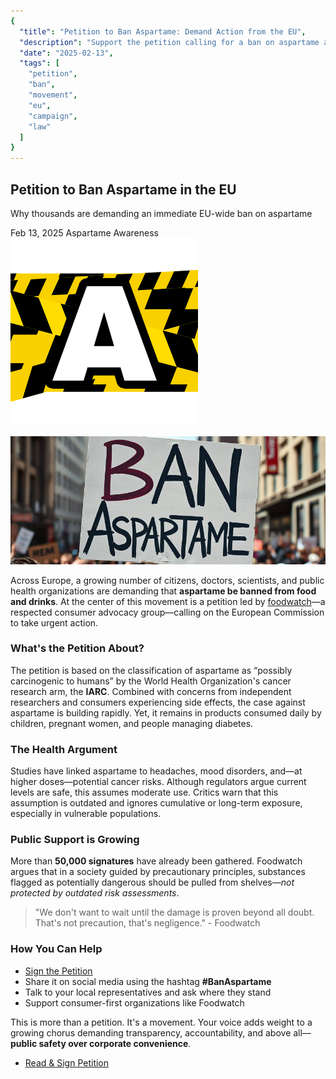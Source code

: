 ```yaml
---
{
  "title": "Petition to Ban Aspartame: Demand Action from the EU",
  "description": "Support the petition calling for a ban on aspartame across the EU. Learn the science, public health arguments, and how you can help.",
  "date": "2025-02-13",
  "tags": [
    "petition",
    "ban",
    "movement",
    "eu",
    "campaign",
    "law"
  ]
}
---
```


## Petition to Ban Aspartame in the EU

Why thousands are demanding an immediate EU-wide ban on aspartame

Feb 13, 2025
Aspartame Awareness![Aspartame Awareness logo](/images/logos/logo-A2.png)

![Ban Aspartame petition](/images/blog/lg/ban-lg.jpg)

Across Europe, a growing number of citizens, doctors, scientists, and public health organizations are demanding that **aspartame be banned from food and drinks**. At the center of this movement is a petition led by [foodwatch](https://www.foodwatch.org/en/no-to-aspartame-in-our-food-and-drinks)—a respected consumer advocacy group—calling on the European Commission to take urgent action.

### What's the Petition About?

The petition is based on the classification of aspartame as “possibly carcinogenic to humans” by the World Health Organization's cancer research arm, the **IARC**. Combined with concerns from independent researchers and consumers experiencing side effects, the case against aspartame is building rapidly. Yet, it remains in products consumed daily by children, pregnant women, and people managing diabetes.



### The Health Argument

Studies have linked aspartame to headaches, mood disorders, and—at higher doses—potential cancer risks. Although regulators argue current levels are safe, this assumes moderate use. Critics warn that this assumption is outdated and ignores cumulative or long-term exposure, especially in vulnerable populations.

### Public Support is Growing

More than **50,000 signatures** have already been gathered. Foodwatch argues that in a society guided by precautionary principles, substances flagged as potentially dangerous should be pulled from shelves—*not protected by outdated risk assessments*.

> "We don't want to wait until the damage is proven beyond all doubt. That's not precaution, that's negligence." - Foodwatch

### How You Can Help

* [Sign the Petition](https://www.foodwatch.org/en/no-to-aspartame-in-our-food-and-drinks)
* Share it on social media using the hashtag **#BanAspartame**
* Talk to your local representatives and ask where they stand
* Support consumer-first organizations like Foodwatch

This is more than a petition. It's a movement. Your voice adds weight to a growing chorus demanding transparency, accountability, and above all—**public safety over corporate convenience**.

* [Read & Sign Petition](https://www.foodwatch.org/en/no-to-aspartame-in-our-food-and-drinks)
